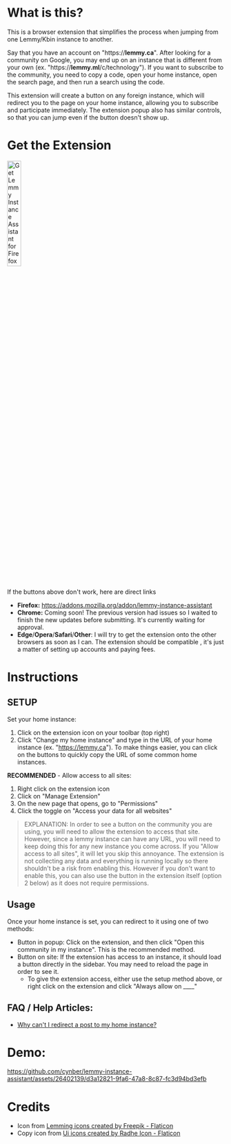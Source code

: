 # What is this?

This is a browser extension that simplifies the process when jumping from one Lemmy/Kbin instance to another. 

Say that you have an account on "https://**lemmy.ca**". After looking for a community on Google, you may end up on an instance that is different from your own (ex. "https://**lemmy.ml**/c/technology"). If you want to subscribe to the community, you need to copy a code, open your home instance, open the search page, and then run a search using the code.

This extension will create a button on any foreign instance, which will redirect you to the page on your home instance, allowing you to subscribe and participate immediately. The extension popup also has similar controls, so that you can jump even if the button doesn't show up.

# Get the Extension

<a href="https://addons.mozilla.org/addon/lemmy-instance-assistant"><img src="https://github.com/cynber/lemmy-instance-assistant/assets/26402139/1f7ad6e6-2c57-4000-9b96-287d1c7b68d1" width="25%" alt="Get Lemmy Instance Assistant for Firefox"></a>

If the buttons above don't work, here are direct links
* **Firefox:** <a href="https://addons.mozilla.org/addon/lemmy-instance-assistant">https://addons.mozilla.org/addon/lemmy-instance-assistant</a>
* **Chrome:** Coming soon! The previous version had issues so I waited to finish the new updates before submitting. It's currently waiting for approval. 
* **Edge**/**Opera**/**Safari**/**Other**: I will try to get the extension onto the other browsers as soon as I can. The extension should be compatible , it's just a matter of setting up accounts and paying fees.


# Instructions

## SETUP

Set your home instance:
1. Click on the extension icon on your toolbar (top right)
2. Click "Change my home instance" and type in the URL of your home instance (ex. "https://lemmy.ca"). To make things easier, you can click on the buttons to quickly copy the URL of some common home instances.   

**RECOMMENDED** - Allow access to all sites:
1. Right click on the extension icon
2. Click on "Manage Extension"
3. On the new page that opens, go to "Permissions"
4. Click the toggle on "Access your data for all websites"

> EXPLANATION: In order to see a button on the community you are using, you will need to allow the extension to access that site. However, since a lemmy instance can have any URL, you will need to keep doing this for any new instance you come across. If you "Allow access to all sites", it will let you skip this annoyance. The extension is not collecting any data and everything is running locally so there shouldn't be a risk from enabling this. However if you don't want to enable this, you can also use the button in the extension itself (option 2 below) as it does not require permissions.

## Usage
Once your home instance is set, you can redirect to it using one of two methods:
* Button in popup: Click on the extension, and then click "Open this community in my instance". This is the recommended method.
* Button on site: If the extension has access to an instance, it should load a button directly in the sidebar. You may need to reload the page in order to see it.
  * To give the extension access, either use the setup method above, or right click on the extension and click "Always allow on ____"

## FAQ / Help Articles:
* [Why can't I redirect a post to my home instance?](https://github.com/cynber/lemmy-instance-assistant/wiki/Why-can't-I-jump-to-the-same-post-on-my-home-instance%3F)


# Demo:
https://github.com/cynber/lemmy-instance-assistant/assets/26402139/d3a12821-9fa6-47a8-8c87-fc3d94bd3efb

# Credits
* Icon from <a href="https://www.flaticon.com/free-icons/lemming" title="lemming icons">Lemming icons created by Freepik - Flaticon</a>
* Copy icon from <a href="https://www.flaticon.com/free-icons/ui" title="ui icons">Ui icons created by Radhe Icon - Flaticon</a>
